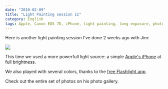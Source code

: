 ```yaml
---
date: "2010-02-09"
title: "Light Painting session II"
category: English
tags: Apple, Canon EOS 7D, iPhone, light painting, long exposure, photo, photography
---
```


Here is another light painting session I've done 2 weeks ago with Jim:

![](/uploads/2010/maomium-light-painting-session-two-preview.jpg)

This time we used a more powerfull light source: a simple [Apple's iPhone](https://amzn.com/B001AXA056/?tag=kevideld-20) at full brightness.

 We also played with several colors, thanks to the [free Flashlight app](https://itunes.apple.com/app/flashlight/id285281827).

Check out the entire set of photos on his photo gallery.
